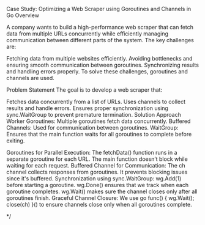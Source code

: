 
Case Study: Optimizing a Web Scraper using Goroutines and Channels in Go
Overview

A company wants to build a high-performance web scraper that can fetch data from multiple URLs concurrently while efficiently managing communication between different parts of the system. The key challenges are:

Fetching data from multiple websites efficiently.
Avoiding bottlenecks and ensuring smooth communication between goroutines.
Synchronizing results and handling errors properly.
To solve these challenges, goroutines and channels are used.

Problem Statement
The goal is to develop a web scraper that:

Fetches data concurrently from a list of URLs.
Uses channels to collect results and handle errors.
Ensures proper synchronization using sync.WaitGroup to prevent premature termination.
Solution Approach
Worker Goroutines: Multiple goroutines fetch data concurrently.
Buffered Channels: Used for communication between goroutines.
WaitGroup: Ensures that the main function waits for all goroutines to complete before exiting.

Goroutines for Parallel Execution:
The fetchData() function runs in a separate goroutine for each URL.
The main function doesn’t block while waiting for each request.
Buffered Channel for Communication:
The ch channel collects responses from goroutines.
It prevents blocking issues since it's buffered.
Synchronization using sync.WaitGroup:
wg.Add(1) before starting a goroutine.
wg.Done() ensures that we track when each goroutine completes.
wg.Wait() makes sure the channel closes only after all goroutines finish.
Graceful Channel Closure:
We use go func() { wg.Wait(); close(ch) }() to ensure channels close only when all goroutines complete.


*/
